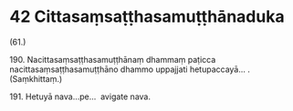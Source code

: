 

# 42 Cittasaṃsaṭṭhasamuṭṭhānaduka


(61.)

190\. Nacittasaṃsaṭṭhasamuṭṭhānaṃ dhammaṃ paṭicca nacittasaṃsaṭṭhasamuṭṭhāno dhammo uppajjati hetupaccayā… . (Saṃkhittaṃ.)

191\. Hetuyā nava…pe…  avigate nava.



